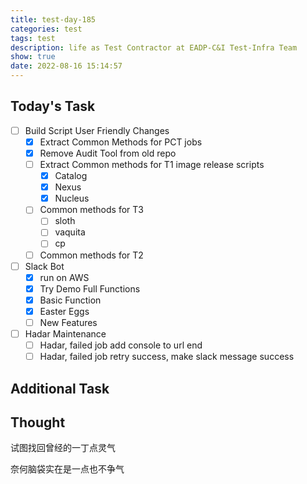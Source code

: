```yaml
---
title: test-day-185
categories: test
tags: test
description: life as Test Contractor at EADP-C&I Test-Infra Team
show: true
date: 2022-08-16 15:14:57
---
```

## Today's Task

- [ ] Build Script User Friendly Changes
  - [x] Extract Common Methods for PCT jobs
  - [x] Remove Audit Tool from old repo
  - [ ] Extract Common methods for T1 image release scripts
    - [x] Catalog
    - [x] Nexus
    - [x] Nucleus
  - [ ] Common methods for T3
    - [ ] sloth
    - [ ] vaquita
    - [ ] cp
  - [ ] Common methods for T2

- [ ] Slack Bot
  - [x] run on AWS
  - [x] Try Demo Full Functions
  - [x] Basic Function
  - [x] Easter Eggs
  - [ ] New Features

- [ ] Hadar Maintenance
  - [ ] Hadar, failed job add console to url end
  - [ ] Hadar, failed job retry success, make slack message success

## Additional Task 

## Thought

试图找回曾经的一丁点灵气

奈何脑袋实在是一点也不争气
